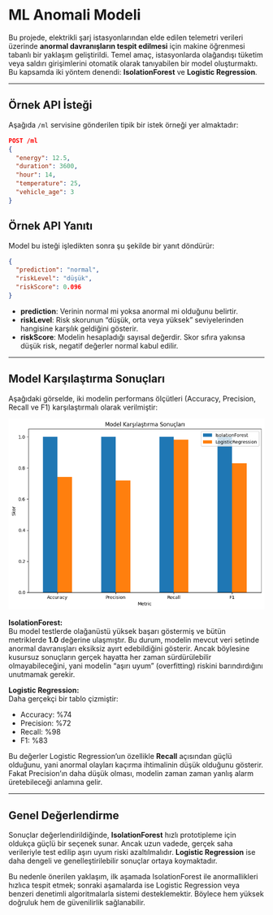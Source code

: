 # ML Anomali Modeli

Bu projede, elektrikli şarj istasyonlarından elde edilen telemetri verileri üzerinde **anormal davranışların tespit edilmesi** için makine öğrenmesi tabanlı bir yaklaşım geliştirildi. Temel amaç, istasyonlarda olağandışı tüketim veya saldırı girişimlerini otomatik olarak tanıyabilen bir model oluşturmaktı. Bu kapsamda iki yöntem denendi: **IsolationForest** ve **Logistic Regression**.

---

## Örnek API İsteği

Aşağıda `/ml` servisine gönderilen tipik bir istek örneği yer almaktadır:

```json
POST /ml
{
  "energy": 12.5,
  "duration": 3600,
  "hour": 14,
  "temperature": 25,
  "vehicle_age": 3
}
```

## Örnek API Yanıtı

Model bu isteği işledikten sonra şu şekilde bir yanıt döndürür:

```json
{
  "prediction": "normal",
  "riskLevel": "düşük",
  "riskScore": 0.096
}
```

- **prediction**: Verinin normal mi yoksa anormal mi olduğunu belirtir.  
- **riskLevel**: Risk skorunun “düşük, orta veya yüksek” seviyelerinden hangisine karşılık geldiğini gösterir.  
- **riskScore**: Modelin hesapladığı sayısal değerdir. Skor sıfıra yakınsa düşük risk, negatif değerler normal kabul edilir.  

---

## Model Karşılaştırma Sonuçları

Aşağıdaki görselde, iki modelin performans ölçütleri (Accuracy, Precision, Recall ve F1) karşılaştırmalı olarak verilmiştir:

![ML Sonuçları](assets/ml-result.png)

**IsolationForest:**  
Bu model testlerde olağanüstü yüksek başarı göstermiş ve bütün metriklerde **1.0** değerine ulaşmıştır. Bu durum, modelin mevcut veri setinde anormal davranışları eksiksiz ayırt edebildiğini gösterir. Ancak böylesine kusursuz sonuçların gerçek hayatta her zaman sürdürülebilir olmayabileceğini, yani modelin “aşırı uyum” (overfitting) riskini barındırdığını unutmamak gerekir.

**Logistic Regression:**  
Daha gerçekçi bir tablo çizmiştir:  
- Accuracy: %74  
- Precision: %72  
- Recall: %98  
- F1: %83  

Bu değerler Logistic Regression’un özellikle **Recall** açısından güçlü olduğunu, yani anormal olayları kaçırma ihtimalinin düşük olduğunu gösterir. Fakat Precision’ın daha düşük olması, modelin zaman zaman yanlış alarm üretebileceği anlamına gelir.  

---

## Genel Değerlendirme

Sonuçlar değerlendirildiğinde, **IsolationForest** hızlı prototipleme için oldukça güçlü bir seçenek sunar. Ancak uzun vadede, gerçek saha verileriyle test edilip aşırı uyum riski azaltılmalıdır. **Logistic Regression** ise daha dengeli ve genelleştirilebilir sonuçlar ortaya koymaktadır.  

Bu nedenle önerilen yaklaşım, ilk aşamada IsolationForest ile anormallikleri hızlıca tespit etmek; sonraki aşamalarda ise Logistic Regression veya benzeri denetimli algoritmalarla sistemi desteklemektir. Böylece hem yüksek doğruluk hem de güvenilirlik sağlanabilir.
